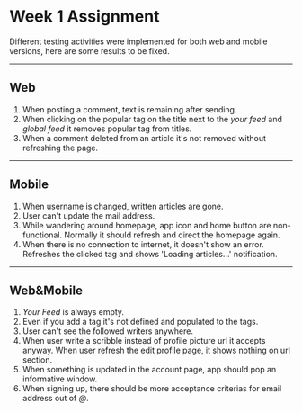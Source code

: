 # Week 1 Assignment
Different testing activities were implemented for both web and mobile versions, here are some results to be fixed.

---
## Web
1. When posting a comment, text is remaining after sending.
2. When clicking on the popular tag on the title next to the *your feed* and *global feed* it removes popular tag from titles.
3. When a comment deleted from an article it's not removed without refreshing the page.
---
## Mobile
1. When username is changed, written articles are gone.
2. User can't update the mail address.
3. While wandering around homepage, app icon and home button are non-functional. Normally it should refresh and direct the homepage again.
4. When there is no connection to internet, it doesn't  show an error. Refreshes the clicked tag and shows 'Loading articles...' notification.
---
## Web&Mobile
1. *Your Feed* is always empty.
2. Even if you add a tag it's not defined and populated to the tags.
3. User can't see the followed writers anywhere.
4. When user write a scribble instead of profile picture url it accepts anyway. When user refresh the edit profile page, it shows nothing on url section.
5. When something is updated in the account page, app should pop an informative window.
6. When signing up, there should be more acceptance criterias for email address out of *@*.
